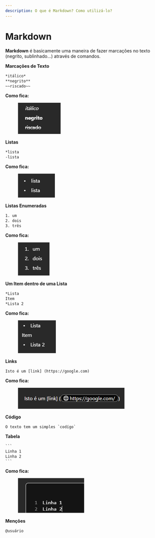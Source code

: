 ```yaml
---
description: O que é Markdown? Como utilizá-lo?
---
```


# Markdown

**Markdown** é basicamente uma maneira de fazer marcações no texto (negrito, sublinhado...) através de comandos.



**Marcações de Texto**

```
*itálico*
**negrito**
~~riscado~~
```



**Como fica:**

<figure><img src="../../.gitbook/assets/marcacao.png" alt=""><figcaption></figcaption></figure>





**Listas**

```
*lista
-lista
```



**Como fica:**

<figure><img src="../../.gitbook/assets/lista.png" alt=""><figcaption></figcaption></figure>





**Listas Enumeradas**

```
1. um
2. dois
3. três
```



**Como fica:**

<figure><img src="../../.gitbook/assets/enumerada.png" alt=""><figcaption></figcaption></figure>





**Um Item dentro de uma Lista**

```
*Lista
Item
*Lista 2
```



**Como fica:**

<figure><img src="../../.gitbook/assets/lista2.png" alt=""><figcaption></figcaption></figure>





**Links**

```
Isto é um [link] (https://google.com)
```



**Como fica:**

<figure><img src="../../.gitbook/assets/link.png" alt=""><figcaption></figcaption></figure>





**Código**

```
O texto tem um simples `codígo`
```





**Tabela**

````
```
Linha 1 
Linha 2
```
````



**Como fica:**

<figure><img src="../../.gitbook/assets/tabela.png" alt=""><figcaption></figcaption></figure>





**Menções**

```
@usuário
```
